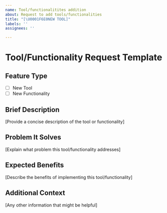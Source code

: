 ```yaml
---
name: Tool/functionalitites addition
about: Request to add tools/functionalities
title: "[\U0001F6E0️NEW TOOL]"
labels: ''
assignees: ''

---
```


# Tool/Functionality Request Template

## Feature Type
- [ ] New Tool
- [ ] New Functionality

## Brief Description
[Provide a concise description of the tool or functionality]

## Problem It Solves
[Explain what problem this tool/functionality addresses]

## Expected Benefits
[Describe the benefits of implementing this tool/functionality]

## Additional Context
[Any other information that might be helpful]
